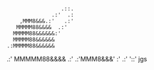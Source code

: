                      .::.
                  .:'  .:
        ,MMM8&&&.:'   .:'
       MMMMM88&&&&  .:'
      MMMMM88&&&&&&:'
      MMMMM88&&&&&&
    .:MMMMM88&&&&&&
.:'  MMMMM88&&&&
.:'   .:'MMM8&&&'
:'  .:'
'::'  jgs
